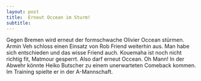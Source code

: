 ```yaml
---
layout: post
title:  Erneut Occean im Sturm!
subtitle:  
---
```


Gegen Bremen wird erneut der formschwache Olivier Occean stürmen. Armin Veh schloss einen Einsatz von Rob Friend weiterhin aus. Man habe sich entschieden und das wisse Friend auch. Kouemaha ist noch nicht richtig fit, Matmour gesperrt. Also darf erneut Occean. Oh Mann! In der Abwehr könnte Heiko Butscher zu einem unerwarteten Comeback kommen. Im Training spielte er in der A-Mannschaft.


